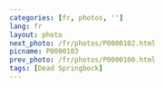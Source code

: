```yaml
---
categories: [fr, photos, '']
lang: fr
layout: photo
next_photo: /fr/photos/P0000102.html
picname: P0000103
prev_photo: /fr/photos/P0000100.html
tags: [Dead Springbock]
---
```

